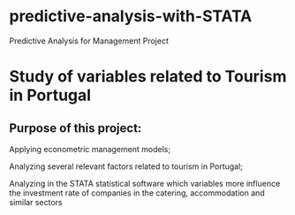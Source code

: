 # predictive-analysis-with-STATA
Predictive Analysis for Management Project

# Study of variables related to Tourism in Portugal

## Purpose of this project:

Applying econometric management models;

Analyzing several relevant factors related to tourism in Portugal;

Analyzing in the STATA statistical software which variables more influence the investment rate of companies in the catering, accommodation and similar sectors

